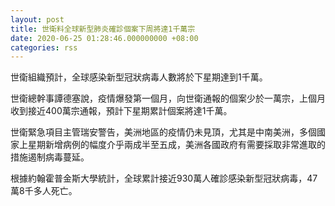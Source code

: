 ```yaml
---
layout: post
title: 世衛料全球新型肺炎確診個案下周將達1千萬宗
date: 2020-06-25 01:28:46.000000000 +08:00
categories: rss
---
```


世衛組織預計，全球感染新型冠狀病毒人數將於下星期達到1千萬。

世衛總幹事譚德塞說，疫情爆發第一個月，向世衛通報的個案少於一萬宗，上個月收到接近400萬宗通報，預計下星期累計個案將達1千萬。

世衛緊急項目主管瑞安警告，美洲地區的疫情仍未見頂，尤其是中南美洲，多個國家上星期新增病例的幅度介乎兩成半至五成，美洲各國政府有需要採取非常進取的措施遏制病毒蔓延。

根據約翰霍普金斯大學統計，全球累計接近930萬人確診感染新型冠狀病毒，47萬8千多人死亡。
